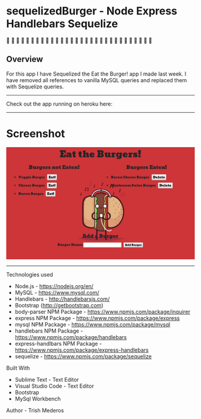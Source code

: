 # sequelizedBurger - Node Express Handlebars Sequelize

:hamburger: :hamburger: :hamburger: :hamburger: :hamburger: :hamburger: :hamburger: :hamburger: :hamburger: :hamburger: :hamburger: :hamburger: :hamburger: :hamburger: :hamburger: :hamburger: :hamburger: :hamburger: :hamburger: :hamburger: :hamburger: :hamburger: :hamburger: :hamburger: :hamburger: :hamburger: :hamburger: :hamburger: :hamburger: :hamburger:

## Overview
For this app I have Sequelized the Eat the Burger! app I made last week. I have removed all references to vanilla MySQL queries and replaced them with Sequelize queries. 

---
Check out the app running on heroku here: 

---
# Screenshot
![Screenshot](https://github.com/tmederos/burger/blob/master/public/assets/img/screen-shot.png)

---
Technologies used
* Node.js - https://nodejs.org/en/
* MySQL - https://www.mysql.com/
* Handlebars - http://handlebarsjs.com/
* Bootstrap (http://getbootstrap.com)
* body-parser NPM Package - https://www.npmjs.com/package/inquirer
* express NPM Package - https://www.npmjs.com/package/express
* mysql NPM Package - https://www.npmjs.com/package/mysql
* handlebars NPM Package - https://www.npmjs.com/package/handlebars
* express-handlbars NPM Package - https://www.npmjs.com/package/express-handlebars
* sequelize - https://www.npmjs.com/package/sequelize

Built With
* Sublime Text - Text Editor
* Visual Studio Code - Text Editor
* Bootstrap
* MySql Workbench

Author - Trish Mederos
